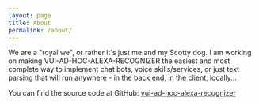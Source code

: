 ```yaml
---
layout: page
title: About
permalink: /about/
---
```


We are a "royal we", or rather it's just me and my Scotty dog. I am working on making VUI-AD-HOC-ALEXA-RECOGNIZER the easiest and most complete way to implement chat bots, voice skills/services, or just text parsing that will run anywhere - in the back end, in the client, locally...

You can find the source code at GitHub: 
[vui-ad-hoc-alexa-recognizer](https://github.com/RationalAnimal/vui-ad-hoc-alexa-recognizer)
